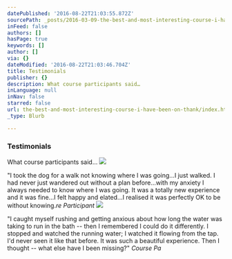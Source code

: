 ```yaml
---
datePublished: '2016-08-22T21:03:55.872Z'
sourcePath: _posts/2016-03-09-the-best-and-most-interesting-course-i-have-been-on-thank.md
inFeed: false
authors: []
hasPage: true
keywords: []
author: []
via: {}
dateModified: '2016-08-22T21:03:46.704Z'
title: Testimonials
publisher: {}
description: What course participants said…
inLanguage: null
inNav: false
starred: false
url: the-best-and-most-interesting-course-i-have-been-on-thank/index.html
_type: Blurb

---
```

### Testimonials

What course participants said...
![](https://s3-us-west-2.amazonaws.com/the-grid-img/p/5f633ce95e3fad0401cf3566f62a477f81adba16.jpg)

"I took the dog for a walk not knowing where I was going...I just walked. I had never just wandered out without a plan before...with my anxiety I always needed to know where I was going. It was a totally new experience and it was fine...I felt happy and elated...I realised it was perfectly OK to be without knowing._re Participant_
![](https://the-grid-user-content.s3-us-west-2.amazonaws.com/db2bd814-5869-48ef-b64f-49e5938f4d36.jpg)

"I caught myself rushing and getting anxious about how long the water was taking to run in the bath -- then I remembered I could do it differently. I stopped and watched the running water; I watched it flowing from the tap. I'd never seen it like that before. It was such a beautiful experience. Then I thought -- what else have I been missing?" _Course Pa_
